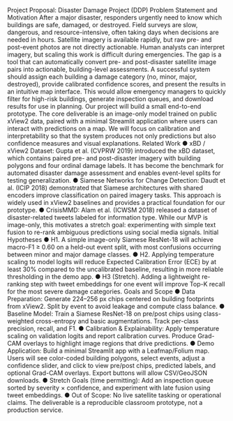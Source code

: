 Project Proposal: Disaster Damage Project
(DDP)
Problem Statement and Motivation
After a major disaster, responders urgently need to know which buildings are safe, damaged, or
destroyed. Field surveys are slow, dangerous, and resource-intensive, often taking days when
decisions are needed in hours. Satellite imagery is available rapidly, but raw pre- and post-event
photos are not directly actionable. Human analysts can interpret imagery, but scaling this work is
difficult during emergencies.
The gap is a tool that can automatically convert pre- and post-disaster satellite image pairs into
actionable, building-level assessments. A successful system should assign each building a
damage category (no, minor, major, destroyed), provide calibrated confidence scores, and
present the results in an intuitive map interface. This would allow emergency managers to
quickly filter for high-risk buildings, generate inspection queues, and download results for use in
planning.
Our project will build a small end-to-end prototype. The core deliverable is an image-only model
trained on public xView2 data, paired with a minimal Streamlit application where users can
interact with predictions on a map. We will focus on calibration and interpretability so that the
system produces not only predictions but also confidence measures and visual explanations.
Related Work
● xBD / xView2 Dataset: Gupta et al. (CVPRW 2019) introduced the xBD dataset, which
contains paired pre- and post-disaster imagery with building polygons and four ordinal
damage labels. It has become the benchmark for automated disaster damage
assessment and enables event-level splits for testing generalization.
● Siamese Networks for Change Detection: Daudt et al. (ICIP 2018) demonstrated that
Siamese architectures with shared encoders improve classification on paired imagery
tasks. This approach is widely used in xView2 baselines and provides a practical
foundation for our prototype.
● CrisisMMD: Alam et al. (ICWSM 2018) released a dataset of disaster-related tweets
labeled for information type. While our MVP is image-only, this motivates a stretch goal:
experimenting with simple text fusion to re-rank ambiguous predictions using social
media signals.
Initial Hypotheses
● H1. A simple image-only Siamese ResNet-18 will achieve macro-F1 ≥ 0.60 on a held-out
event split, with most confusions occurring between minor and major damage classes.
● H2. Applying temperature scaling to model logits will reduce Expected Calibration Error
(ECE) by at least 30% compared to the uncalibrated baseline, resulting in more reliable
thresholding in the demo app.
● H3 (Stretch). Adding a lightweight re-ranking step with tweet embeddings for one event
will improve Top-K recall for the most severe damage categories.
Goals and Scope
● Data Preparation: Generate 224–256 px chips centered on building footprints from
xView2. Split by event to avoid leakage and compute class balance.
● Baseline Model: Train a Siamese ResNet-18 on pre/post chips using class-weighted
cross-entropy and basic augmentations. Track per-class precision, recall, and F1.
● Calibration & Explainability: Apply temperature scaling on validation logits and report
calibration curves. Produce Grad-CAM overlays to highlight image regions that drive
predictions.
● Demo Application: Build a minimal Streamlit app with a Leafmap/Folium map. Users
will see color-coded building polygons, select events, adjust a confidence slider, and
click to view pre/post chips, predicted labels, and optional Grad-CAM overlays. Export
buttons will allow CSV/GeoJSON downloads.
● Stretch Goals (time permitting): Add an inspection queue sorted by severity ×
confidence, and experiment with late fusion using tweet embeddings.
● Out of Scope: No live satellite tasking or operational claims. The deliverable is a
reproducible classroom prototype, not a production service.
